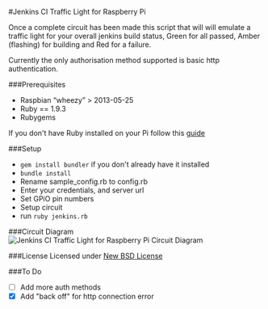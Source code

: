 #Jenkins CI Traffic Light for Raspberry Pi

Once a complete circuit has been made this script that will will emulate a traffic light for your overall jenkins build status, Green for all passed, Amber (flashing) for building and Red for a failure.

Currently the only authorisation method supported is basic http authentication.

###Prerequisites
* Raspbian “wheezy” > 2013-05-25
* Ruby == 1.9.3
* Rubygems

If you don't have Ruby installed on your Pi follow this [guide](http://elinux.org/RPi_Ruby)

###Setup
* `gem install bundler` if you don't already have it installed
* `bundle install`
* Rename sample_config.rb to config.rb
* Enter your credentials, and server url
* Set GPiO pin numbers
* Setup circuit
* run `ruby jenkins.rb`

###Circuit Diagram
![Jenkins CI Traffic Light for Raspberry Pi Circuit Diagram](https://raw.github.com/madebymade/ruby-raspberrypi-jenkins-ci-trafficlight/master/circuit.png)

###License
Licensed under [New BSD License](https://github.com/madebymade/jquery-navobile/blob/master/license.txt)

###To Do
- [ ] Add more auth methods
- [x] Add "back off" for http connection error
